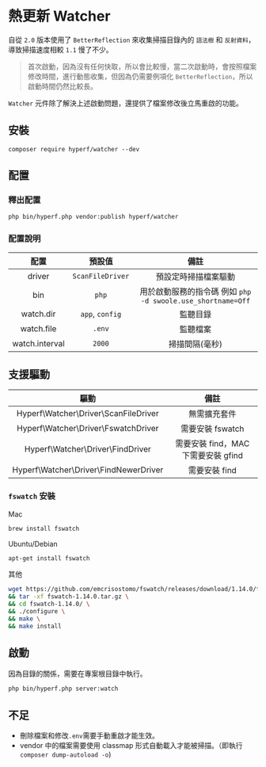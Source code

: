 # 熱更新 Watcher

自從 `2.0` 版本使用了 `BetterReflection` 來收集掃描目錄內的 `語法樹` 和 `反射資料`，導致掃描速度相較 `1.1` 慢了不少。

> 首次啟動，因為沒有任何快取，所以會比較慢，當二次啟動時，會按照檔案修改時間，進行動態收集，但因為仍需要例項化 `BetterReflection`，所以啟動時間仍然比較長。

`Watcher` 元件除了解決上述啟動問題，還提供了檔案修改後立馬重啟的功能。

## 安裝

```
composer require hyperf/watcher --dev
```

## 配置

### 釋出配置

```bash
php bin/hyperf.php vendor:publish hyperf/watcher
```

### 配置說明

|      配置      |      預設值      |                           備註                            |
| :------------: | :--------------: | :-------------------------------------------------------: |
|     driver     | `ScanFileDriver` |                   預設定時掃描檔案驅動                    |
|      bin       |      `php`       | 用於啟動服務的指令碼 例如 `php -d swoole.use_shortname=Off` |
|   watch.dir    | `app`, `config`  |                         監聽目錄                          |
|   watch.file   |      `.env`      |                         監聽檔案                          |
| watch.interval |      `2000`      |                      掃描間隔(毫秒)                       |

## 支援驅動

|                 驅動                  |                備註                 |
| :-----------------------------------: | :---------------------------------: |
| Hyperf\Watcher\Driver\ScanFileDriver  |              無需擴充套件               |
|  Hyperf\Watcher\Driver\FswatchDriver  |          需要安裝 fswatch           |
|   Hyperf\Watcher\Driver\FindDriver    | 需要安裝 find，MAC 下需要安裝 gfind |
| Hyperf\Watcher\Driver\FindNewerDriver |            需要安裝 find            |

### `fswatch` 安裝

Mac

```bash
brew install fswatch
```

Ubuntu/Debian

```bash
apt-get install fswatch
```

其他

```bash
wget https://github.com/emcrisostomo/fswatch/releases/download/1.14.0/fswatch-1.14.0.tar.gz \
&& tar -xf fswatch-1.14.0.tar.gz \
&& cd fswatch-1.14.0/ \
&& ./configure \
&& make \
&& make install
```

## 啟動

因為目錄的關係，需要在專案根目錄中執行。

```bash
php bin/hyperf.php server:watch
```

## 不足

- 刪除檔案和修改`.env`需要手動重啟才能生效。
- vendor 中的檔案需要使用 classmap 形式自動載入才能被掃描。（即執行`composer dump-autoload -o`)

